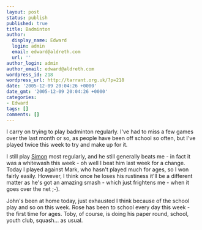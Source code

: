 ```yaml
---
layout: post
status: publish
published: true
title: Badminton
author:
  display_name: Edward
  login: admin
  email: edward@aldreth.com
  url: ''
author_login: admin
author_email: edward@aldreth.com
wordpress_id: 218
wordpress_url: http://tarrant.org.uk/?p=218
date: '2005-12-09 20:04:26 +0000'
date_gmt: '2005-12-09 20:04:26 +0000'
categories:
- Edward
tags: []
comments: []
---
```

<p>I carry on trying to play badminton regularly.  I've had to miss a few games over the last month or so, as people have been off school so often, but I've played twice this week to try and make up for it.</p>
<p>I still play <a href="http://palmour.blogspot.com">Simon</a> most regularly, and he still generally beats me - in fact it was a whitewash this week - oh well I beat him last week for a change.  Today I played against Mark, who hasn't played much for ages, so I won fairly easily.  However, I think once he loses his rustiness it'll be a different matter as he's got an amazing smash - which just frightens me - when it goes over the net ;-).</p>
<p>John's been at home today, just exhausted I think because of the school play and so on this week.  Rose has been to school every day this week - the first time for ages.  Toby, of course, is doing his paper round, school, youth club, squash... as usual.</p>
